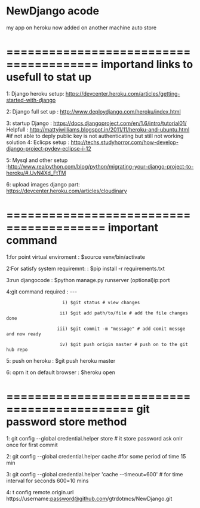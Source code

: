 NewDjango acode
=========
my app on heroku
now added on another machine
auto store

=======================================
importand links to usefull to stat up
=======================================
1: Django heroku setup: https://devcenter.heroku.com/articles/getting-started-with-django

2: Django full set up : http://www.deploydjango.com/heroku/index.html

3: startup Django : https://docs.djangoproject.com/en/1.6/intro/tutorial01/ 
    Helpfull : http://mattyjwilliams.blogspot.in/2011/11/heroku-and-ubuntu.html  #if not able to deply public key is not authenticating but still not working solution
4: Eclicps setup : http://techs.studyhorror.com/how-develop-django-project-pydev-eclipse-i-12

5: Mysql and other setup :http://www.realpython.com/blog/python/migrating-your-django-project-to-heroku/#.UvN4Xd_FtTM

6: upload images django part: https://devcenter.heroku.com/articles/cloudinary

========================================
important command 
========================================
1:for point virtual enviroment : $source venv/bin/activate

2:For satisfy system requiremnt: : $pip install -r requirements.txt

3:run djangocode : $python manage.py runserver (optional)ip:port

4:git command required : ---
 			
                         i) $git status # view changes

                        ii) $git add path/to/file # add the file changes done

                       iii) $git commit -m "message" # add comit messge and now ready

                        iv) $git push origin master # push on to the git hub repo    

5: push on heroku : $git push heroku master

6: oprn it on default browser : $heroku open 

============================================
git password store method
============================================

1: git config --global credential.helper store # it store password ask onlr once for first commit

2: git config --global credential.helper cache #for some period of time 15 min

3: git config --global credential.helper 'cache --timeout=600' # for time interval for seconds 600=10 mins

4: t config remote.origin.url https://username:password@github.com/gtrdotmcs/NewDjango.git
